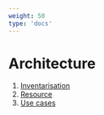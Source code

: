 ```yaml
---
weight: 50
type: 'docs'
---
```


# Architecture

1. [Inventarisation](inventarisation)
2. [Resource](resources)
3. [Use cases](usecases)
